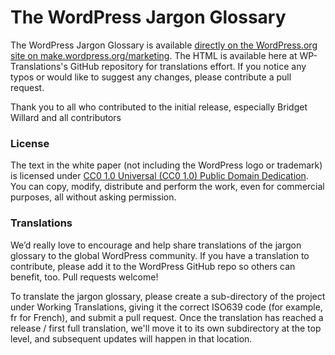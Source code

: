 The WordPress Jargon Glossary
==========

The WordPress Jargon Glossary is available <a href="https://make.wordpress.org/marketing/2018/02/28/wordpress-jargon-glossary/">directly on the WordPress.org site on make.wordpress.org/marketing</a>. The HTML is available here at WP-Translations's GitHub repository for translations effort. If you notice any typos or would like to suggest any changes, please contribute a pull request.

Thank you to all who contributed to the initial release, especially Bridget Willard and all contributors

<h3>License</h3>

The text in the white paper (not including the WordPress logo or trademark) is licensed under <a href="https://creativecommons.org/publicdomain/zero/1.0/">CC0 1.0 Universal (CC0 1.0) Public Domain Dedication</a>. You can copy, modify, distribute and perform the work, even for commercial purposes, all without asking permission.

<h3>Translations</h3>

We’d really love to encourage and help share translations of the jargon glossary to the global WordPress community. If you have a translation to contribute, please add it to the WordPress GitHub repo so others can benefit, too. Pull requests welcome!

To translate the jargon glossary, please create a sub-directory of the project under Working Translations, giving it the correct ISO639 code (for example, fr for French), and submit a pull request. Once the translation has reached a release / first full translation, we'll move it to its own subdirectory at the top level, and subsequent updates will happen in that location.